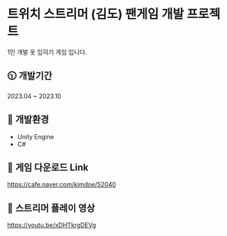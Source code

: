# 트위치 스트리머 (김도) 팬게임 개발 프로젝트
1인 개발 옷 입히기 게임 입니다.

## :clock1030: 개발기간
2023.04 ~ 2023.10

## :hammer: 개발환경
- Unity Engine
- C#

## :floppy_disk: 게임 다운로드 Link
<https://cafe.naver.com/kimdoe/52040>

## :movie_camera: 스트리머 플레이 영상
<https://youtu.be/xDHTkrgDEVg>
